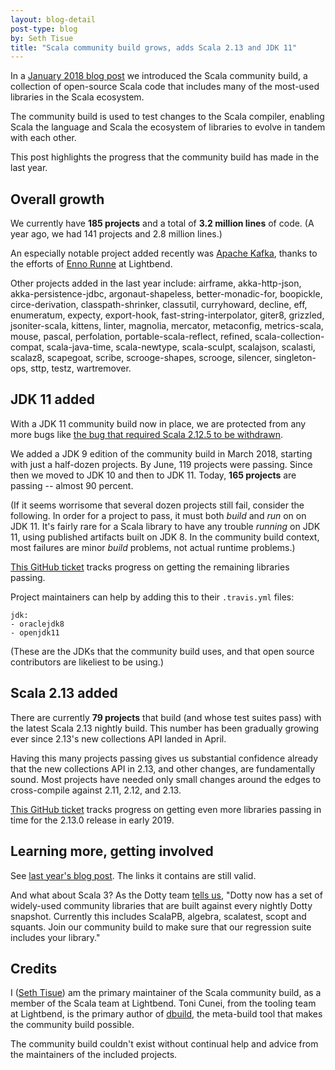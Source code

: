 ```yaml
---
layout: blog-detail
post-type: blog
by: Seth Tisue
title: "Scala community build grows, adds Scala 2.13 and JDK 11"
---
```


In a [January 2018 blog
post](https://www.scala-lang.org/2018/01/16/community-build-growth.html)
we introduced the Scala community build, a collection of open-source
Scala code that includes many of the most-used libraries in the Scala
ecosystem.

The community build is used to test changes to the Scala compiler,
enabling Scala the language and Scala the ecosystem of libraries to
evolve in tandem with each other.

This post highlights the progress that the community build has made in the
last year.

## Overall growth

We currently have **185 projects** and a total of **3.2 million
lines** of code.  (A year ago, we had 141 projects and 2.8
million lines.)

An especially notable project added recently was [Apache
Kafka](https://kafka.apache.org), thanks to the efforts of [Enno
Runne](https://github.com/ennru) at Lightbend.

Other projects added in the last year include: airframe, akka-http-json,
akka-persistence-jdbc, argonaut-shapeless, better-monadic-for,
boopickle, circe-derivation, classpath-shrinker, classutil,
curryhoward, decline, eff, enumeratum, expecty, export-hook,
fast-string-interpolator, giter8, grizzled, jsoniter-scala, kittens,
linter, magnolia, mercator, metaconfig, metrics-scala, mouse, pascal,
perfolation, portable-scala-reflect, refined, scala-collection-compat,
scala-java-time, scala-newtype, scala-sculpt, scalajson, scalasti,
scalaz8, scapegoat, scribe, scrooge-shapes, scrooge, silencer,
singleton-ops, sttp, testz, wartremover.

<!--See also the [full
list](https://github.com/scala/community-build/blob/2.12.x/configs/project-refs.conf)
of all included projects.-->

## JDK 11 added

With a JDK 11 community build now in place, we are protected from
any more bugs like [the bug that required Scala 2.12.5 to be
withdrawn](https://github.com/scala/scala/pull/6446).

We added a JDK 9 edition of the community build in March 2018,
starting with just a half-dozen projects.  By June, 119 projects were
passing.  Since then we moved to JDK 10 and then to JDK 11. Today,
**165 projects** are passing -- almost 90 percent.

(If it seems worrisome that several dozen projects still fail,
consider the following.  In order for a project to pass, it must both
_build_ and _run_ on on JDK 11.  It's fairly rare for a Scala
library to have any trouble _running_ on JDK 11, using published
artifacts built on JDK 8.  In the community build context, most
failures are minor _build_ problems, not actual runtime problems.)

[This GitHub ticket](https://github.com/scala/community-build/issues/796)
tracks progress on getting the remaining libraries passing.

Project maintainers can help by adding this to their `.travis.yml`
files:

```
jdk:
- oraclejdk8
- openjdk11
```

(These are the JDKs that the community build uses, and that open
source contributors are likeliest to be using.)

## Scala 2.13 added

There are currently **79 projects** that build (and whose test
suites pass) with the latest Scala 2.13 nightly build.  This
number has been gradually growing ever since 2.13's new collections
API landed in April.

Having this many projects passing gives us substantial confidence
already that the new collections API in 2.13, and other changes,
are fundamentally sound.  Most projects have needed only small changes
around the edges to cross-compile against 2.11, 2.12, and 2.13.

[This GitHub
ticket](https://github.com/scala/community-build/issues/710) tracks
progress on getting even more libraries passing in time for the 2.13.0
release in early 2019.

## Learning more, getting involved

See [last year's blog
post](https://github.com/scala/community-build/issues/796).  The
links it contains are still valid.

And what about Scala 3?  As the Dotty team [tells us](https://dotty.epfl.ch/blog/2018/11/30/11th-dotty-milestone-release.html), "Dotty now has
a set of widely-used community libraries that are built against every
nightly Dotty snapshot. Currently this includes ScalaPB, algebra,
scalatest, scopt and squants. Join our community build to make sure
that our regression suite includes your library."

## Credits

I ([Seth Tisue](https://github.com/SethTisue)) am the primary maintainer of the Scala community build,
as a member of the Scala team at Lightbend.  Toni Cunei, from the
tooling team at Lightbend, is the primary author of
[dbuild](https://github.com/lightbend/dbuild), the meta-build tool
that makes the community build possible.

The community build couldn't exist without continual help and
advice from the maintainers of the included projects.
